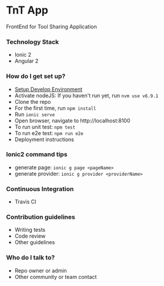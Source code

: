 # TnT App #

FrontEnd for Tool Sharing Application

### Technology Stack ###

* Ionic 2
* Angular 2

### How do I get set up? ###

* [Setup Develop Environment](https://bitbucket.org/tntowners/tntserver/wiki/Develop%20Environment%20Setup)
* Activate nodeJS: If you haven't run yet, run `nvm use v6.9.1`
* Clone the repo
* For the first time, run `npm install`
* Run `ionic serve`
* Open browser, navigate to http://localhost:8100
* To run unit test: `npm test`
* To run e2e test: `npm run e2e`
* Deployment instructions

### Ionic2 command tips

* generate page: `ionic g page <pageName>`
* generate provider: `ionic g provider <providerName>`

### Continuous Integration ###
* Travis CI
### Contribution guidelines ###

* Writing tests
* Code review
* Other guidelines

### Who do I talk to? ###

* Repo owner or admin
* Other community or team contact